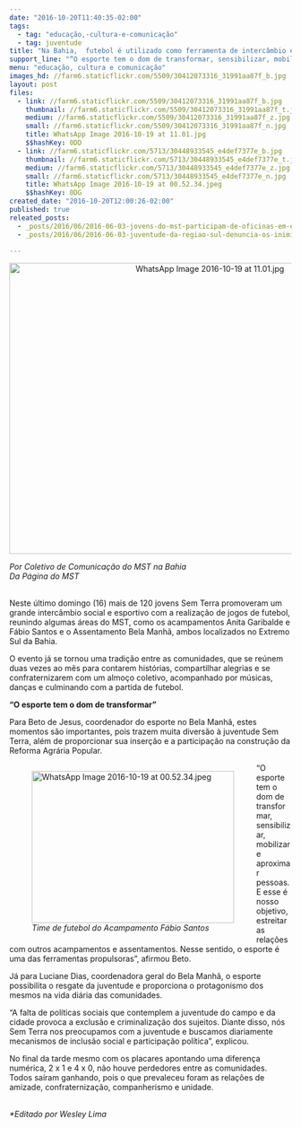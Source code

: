 ```yaml
---
date: "2016-10-20T11:40:35-02:00"
tags:
  - tag: "educação,-cultura-e-comunicação"
  - tag: juventude
title: "Na Bahia,  futebol é utilizado como ferramenta de intercâmbio entre a juventude"
support_line: "“O esporte tem o dom de transformar, sensibilizar, mobilizar e aproximar pessoas. E esse é nosso objetivo, estreitar as nossas relações com outros acampamentos e assentamentos\", afirmou assentado."
menu: "educação, cultura e comunicação"
images_hd: //farm6.staticflickr.com/5509/30412073316_31991aa87f_b.jpg
layout: post
files:
  - link: //farm6.staticflickr.com/5509/30412073316_31991aa87f_b.jpg
    thumbnail: //farm6.staticflickr.com/5509/30412073316_31991aa87f_t.jpg
    medium: //farm6.staticflickr.com/5509/30412073316_31991aa87f_z.jpg
    small: //farm6.staticflickr.com/5509/30412073316_31991aa87f_n.jpg
    title: WhatsApp Image 2016-10-19 at 11.01.jpg
    $$hashKey: 0DD
  - link: //farm6.staticflickr.com/5713/30448933545_e4def7377e_b.jpg
    thumbnail: //farm6.staticflickr.com/5713/30448933545_e4def7377e_t.jpg
    medium: //farm6.staticflickr.com/5713/30448933545_e4def7377e_z.jpg
    small: //farm6.staticflickr.com/5713/30448933545_e4def7377e_n.jpg
    title: WhatsApp Image 2016-10-19 at 00.52.34.jpeg
    $$hashKey: 0DG
created_date: "2016-10-20T12:00:26-02:00"
published: true
releated_posts:
  - _posts/2016/06/2016-06-03-jovens-do-mst-participam-de-oficinas-em-encontro-da-regiao-sul.md
  - _posts/2016/06/2016-06-03-juventude-da-regiao-sul-denuncia-os-inimigos-da-reforma-agraria-e-da-democracia.md

---
```

<p style="text-align:center"><img alt="WhatsApp Image 2016-10-19 at 11.01.jpg" height="519" src="//farm6.staticflickr.com/5509/30412073316_31991aa87f_b.jpg" width="700" /></p>

<p><em>Por Coletivo de Comunica&ccedil;&atilde;o do MST na Bahia<br />
Da P&aacute;gina do MST</em></p>

<p><br />
Neste &uacute;ltimo domingo (16) mais de 120 jovens Sem Terra promoveram um grande interc&acirc;mbio social e esportivo com a realiza&ccedil;&atilde;o de jogos de futebol, reunindo algumas &aacute;reas do MST, como os acampamentos Anita Garibalde e F&aacute;bio Santos e o Assentamento Bela Manh&atilde;, ambos localizados no Extremo Sul da Bahia.</p>

<p>O evento j&aacute; se tornou uma tradi&ccedil;&atilde;o entre as comunidades, que se re&uacute;nem duas vezes ao m&ecirc;s para contarem hist&oacute;rias, compartilhar alegrias e se confraternizarem com um almo&ccedil;o coletivo, acompanhado por m&uacute;sicas, dan&ccedil;as e culminando com a partida de futebol.</p>

<p><strong>&ldquo;O esporte tem o dom de transformar&rdquo;</strong></p>

<p>Para Beto de Jesus, coordenador do esporte no Bela Manh&atilde;, estes momentos s&atilde;o importantes, pois trazem muita divers&atilde;o &agrave; juventude Sem Terra, al&eacute;m de proporcionar sua inser&ccedil;&atilde;o e a participa&ccedil;&atilde;o na constru&ccedil;&atilde;o da Reforma Agr&aacute;ria Popular.</p>

<figure class="image" style="float:left"><img alt="WhatsApp Image 2016-10-19 at 00.52.34.jpeg" height="271" src="//farm6.staticflickr.com/5713/30448933545_e4def7377e_b.jpg" width="361" />
<figcaption><em>Time de futebol do Acampamento F&aacute;bio Santos</em></figcaption>
</figure>

<p>&ldquo;O esporte tem o dom de transformar, sensibilizar, mobilizar e aproximar pessoas. E esse &eacute; nosso objetivo, estreitar as rela&ccedil;&otilde;es com outros acampamentos e assentamentos. Nesse sentido, o esporte &eacute; uma das ferramentas propulsoras&rdquo;, afirmou Beto.</p>

<p>J&aacute; para Luciane Dias, coordenadora geral do Bela Manh&atilde;, o esporte possibilita o resgate da juventude e proporciona o protagonismo dos mesmos na vida di&aacute;ria das comunidades.</p>

<p>&ldquo;A falta de pol&iacute;ticas sociais que contemplem a juventude do campo e da cidade provoca a exclus&atilde;o e criminaliza&ccedil;&atilde;o dos sujeitos. Diante disso, n&oacute;s Sem Terra nos preocupamos com a juventude e buscamos diariamente mecanismos de inclus&atilde;o social e participa&ccedil;&atilde;o pol&iacute;tica&rdquo;, explicou.</p>

<p>No final da tarde mesmo com os placares apontando uma diferen&ccedil;a num&eacute;rica, 2 x 1 e 4 x 0, n&atilde;o houve perdedores entre as comunidades. Todos sa&iacute;ram ganhando, pois o que prevaleceu foram as rela&ccedil;&otilde;es de amizade, confraterniza&ccedil;&atilde;o, companherismo e unidade.</p>

<p><br />
<em>*Editado por Wesley Lima</em></p>

<p>&nbsp;</p>
